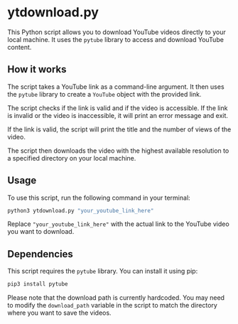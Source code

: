 # ytdownload.py

This Python script allows you to download YouTube videos directly to your local machine. It uses the `pytube` library to access and download YouTube content.

## How it works

The script takes a YouTube link as a command-line argument. It then uses the `pytube` library to create a `YouTube` object with the provided link.

The script checks if the link is valid and if the video is accessible. If the link is invalid or the video is inaccessible, it will print an error message and exit.

If the link is valid, the script will print the title and the number of views of the video.

The script then downloads the video with the highest available resolution to a specified directory on your local machine.

## Usage

To use this script, run the following command in your terminal:

```bash
python3 ytdownload.py "your_youtube_link_here"
```

Replace `"your_youtube_link_here"` with the actual link to the YouTube video you want to download.

## Dependencies

This script requires the `pytube` library. You can install it using pip:

```bash
pip3 install pytube
```

Please note that the download path is currently hardcoded. You may need to modify the `download_path` variable in the script to match the directory where you want to save the videos.

